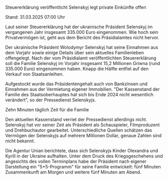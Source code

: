 
Steuererklärung veröffentlicht
Selenskyj legt private Einkünfte offen


Stand: 31.03.2025 07:00 Uhr


Laut seiner Steuererklärung hat der ukrainische Präsident Selenskyj im vergangenen Jahr insgesamt 335.000 Euro eingenommen. Wie hoch sein Privatvermögen ist, geht aus dem Bericht des Präsidialamtes nicht hervor.



Der ukrainische Präsident Wolodymyr Selenskyj hat seine Einnahmen aus dem Vorjahr sowie einige Details über sein aktuelles Familienleben offengelegt. Nach der vom Präsidialamt veröffentlichten Steuererklärung soll die Familie Selenskyj im Vorjahr insgesamt 15,2 Millionen Griwna (rund 335.000 Euro) eingenommen haben. Knapp die Hälfte entfiel auf den Verkauf von Staatsanleihen.


Aufgestockt wurde das Präsidentengehalt auch von Bankzinsen und Einnahmen aus der Vermietung eigener Immobilien. "Der Kassenstand der Familie des Staatsoberhauptes hat sich bis Ende 2024 nicht wesentlich verändert", so der Pressedienst Selenskyjs.

Zehn Minuten täglich Zeit für die Familie


Den aktuellen Kassenstand verriet der Pressedienst allerdings nicht. Selenskyj hat vor seiner Zeit als Präsident als Schauspieler, Filmproduzent und Drehbuchautor gearbeitet. Unterschiedliche Quellen schätzen das Vermögen der Selenskyjs auf mehrere Millionen Dollar, genaue Zahlen sind nicht bekannt.


Die Agentur Unian berichtete, dass sich Selenskyjs Kinder Olexandra und Kyrill in der Ukraine aufhalten. Unter dem Druck des Kriegsgeschehens und angesichts des vollen Terminplans habe der Präsident nach eigener Darstellung ein "5+5-Programm" für seine Familie entwickelt: fünf Minuten Zusammenkunft am Morgen und weitere fünf Minuten am Abend.

